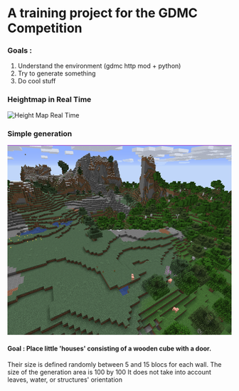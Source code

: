 # A training project for the GDMC Competition

### Goals :
1. Understand the environment (gdmc http mod + python)
2. Try to generate something
3. Do cool stuff


### Heightmap in Real Time 
![Height Map Real Time](git_resources/gif_preview_heightmap_realtime.gif)

### Simple generation
![Demo_of_the_generation](git_resources/demo1.gif)
#### Goal : Place little 'houses' consisting of a wooden cube with a door.
Their size is defined randomly between 5 and 15 blocs for each wall.
The size of the generation area is 100 by 100
It does not take into account leaves, water, or structures' orientation
